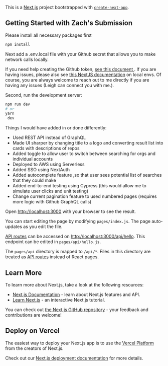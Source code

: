 This is a [Next.js](https://nextjs.org/) project bootstrapped with [`create-next-app`](https://github.com/vercel/next.js/tree/canary/packages/create-next-app).

## Getting Started with Zach's Submission

Please install all necessary packages first

```bash
npm install
```

Next add a .env.local file with your Github secret that allows you to make network calls locally.


If you need help creating the Github token, [see this document ](https://docs.github.com/en/authentication/keeping-your-account-and-data-secure/creating-a-personal-access-token). If you are having issues, please also see [this NextJS documentation](https://nextjs.org/docs/basic-features/environment-variables) on local envs. Of course, you are always welcome to reach out to me directly if you are having any issues (Leigh can connect you with me.).

Second, run the development server:

```bash
npm run dev
# or
yarn
 dev
```

Things I would have added in or done differently:

* Used REST API instead of GraphQL
* Made UI sharper by changing title to a logo and converting result list into cards with descriptions of repos
* Added toggle to allow user to switch between searching for orgs and individual accounts 
* Deployed to AWS using Serverless
* Added SSO using NextAuth
* Added autocomplete feature ,so that user sees potential list of searches that they could make
* Added end-to-end testing using Cypress (this would allow me to simulate user clicks and unit testing)
* Change current pagination feature to used numbered pages (requires more logic with Github GraphQL calls)

Open [http://localhost:3000](http://localhost:3000) with your browser to see the result.

You can start editing the page by modifying `pages/index.js`. The page auto-updates as you edit the file.

[API routes](https://nextjs.org/docs/api-routes/introduction) can be accessed on [http://localhost:3000/api/hello](http://localhost:3000/api/hello). This endpoint can be edited in `pages/api/hello.js`.

The `pages/api` directory is mapped to `/api/*`. Files in this directory are treated as [API routes](https://nextjs.org/docs/api-routes/introduction) instead of React pages.

## Learn More

To learn more about Next.js, take a look at the following resources:

- [Next.js Documentation](https://nextjs.org/docs) - learn about Next.js features and API.
- [Learn Next.js](https://nextjs.org/learn) - an interactive Next.js tutorial.

You can check out [the Next.js GitHub repository](https://github.com/vercel/next.js/) - your feedback and contributions are welcome!

## Deploy on Vercel

The easiest way to deploy your Next.js app is to use the [Vercel Platform](https://vercel.com/new?utm_medium=default-template&filter=next.js&utm_source=create-next-app&utm_campaign=create-next-app-readme) from the creators of Next.js.

Check out our [Next.js deployment documentation](https://nextjs.org/docs/deployment) for more details.
